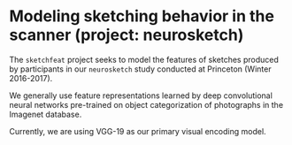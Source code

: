 # Modeling sketching behavior in the scanner (project: neurosketch)

The `sketchfeat` project seeks to model the features of sketches produced by participants in our `neurosketch` study conducted at Princeton (Winter 2016-2017). 

We generally use feature representations learned by deep convolutional neural networks pre-trained on object categorization of photographs in the Imagenet database.

Currently, we are using VGG-19 as our primary visual encoding model.
